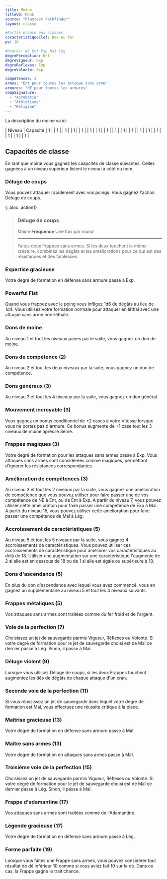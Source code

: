 ```yaml
---
title: Moine
titleVO: Monk
source: "Playtest Pathfinder"
layout: classe

#Partie propre aux classes
caracteristiqueClef: Dex ou For
pv: 10

#Degrés: NE Ent Exp Maî Lég
degrePerception: Ent
degreVigueur: Exp
degreReflexes: Exp
degreVolonte: Exp

competences: 3
armes: "Ent pour toutes les attaque sans arme"
armures: "NE pour toutes les armures"
compSignature:
  - "Acrobatie"
  - "Athlétisme"
  - "Religion"
---
```


La description du moine va ici


| Niveau | Capacité
| 1 |
| 1 |
| 1 |
| 1 |
| 1 |
| 1 |
| 1 |
| 1 |
| 1 |
| 1 |
| 1 |
| 1 |
| 1 |
| 1 |
| 1 |
| 1 |
| 1 |


## Capacités de classe
En tant que moine vous gagnez les caapcités de classe suivantes. Celles gagnées à un niveau supérieur listent le niveau à côté du nom.

### Déluge de coups
Vous pouvez attaquer rapidement avec vos poings. Vous gagnez l'action Déluge de coups.

{:.bloc .action1}
> ### Déluge de coups
> *Moine* 
> **Fréquence** Une fois par round
> 
> ---
> Faites deux Frappes sans armes. Si les deux touchent la même créature, combinez les dégâts et les améliorations pour ce qui est des résistances et des faiblesses.

### Expertise gracieuse
Votre degré de formation en défense sans armure passe à Exp.

### Powerful Fist
Quand vous frappez avec le poing vous infligez 1d6 de dégâts au lieu de 1d4. Vous utilisez votre formation normale pour attaquer en léthal avec une attaque sans arme non-léthale.

### Dons de moine
Au niveau 1 et tout les niveaux paires par le suite, vous gagnez un don de moine.

### Dons de compétence (2)
Au niveau 2 et tout les deux niveaux par la suite, vous gagnez un don de compétence.

### Dons généraux (3)
Au niveau 3 et tout les 4 niveaux par la suite, vous gagnez un don général.

### Mouvement incroyable (3)
Vous gagnez un bonus conditionnel de +2 cases à votre Vitesse lorsque vous ne portez pas d'armure. Ce bonus augmente de +1 case tout les 3 niveaux de moine après le 3ème.

### Frappes magiques (3)
Votre degré de formation pour les attaques sans armes passe à Exp. Vous attaques sans armes sont considérées comme magiques, permettant d'ignorer les résistances correspondantes.

### Amélioration de compétences (3)
Au niveau 3 et tout les 2 niveaux par la suite, vous gagnez une amélioration de compétence que vous pouvez utiliser pour faire passer une de vos compétence de NE à Ent, ou de Ent à Exp. A partir du niveau 7, vous pouvez utiliser cette amélioration pour faire passer une compétence de Exp à Maî. A partir du niveau 15, vous pouvez utiliser cette amélioration pour faire passer une compétence de Maî à Lég.

### Accroissement de caractéristiques (5)
Au niveau 5 et tout les 5 niveaux par la suite, vous gagnez 4 accroissements de caractéristiques. Vous pouvez utiliser ces accroissements de caractéristique pour améliorer vos caractéristiques au delà de 18. Utiliser une augmentation sur une caractéristique l'augmente de 2 si elle est en dessous de 18 ou de 1 si elle est égale ou supérieure à 18.

### Dons d'ascendance (5)
En plus du don d'ascendance avec lequel vous avez commencé, vous en gagnez un supplémentaire au niveau 5 et tout les 4 niveaux suivants. 

### Frappes métaliques (5)
Vos attaques sans armes sont traitées comme du fer froid et de l'argent.

### Voie de la perfection (7)
Choisissez un jet de sauvegarde parmis Vigueur, Réflexes ou Volonté. Si votre degré de formation pour le jet de sauvegarde choisi est de Maî ce dernier passe à Lég. Sinon, il passe à Maî.

### Déluge violent (9)
Lorsque vous utilisez Déluge de coups, si les deux Frappes touchent augmentez les dés de dégâts de chaque attaque d'un cran.

### Seconde voie de la perfection (11)
Si vous réussissez un jet de sauvegarde dans lequel votre degré de formation est Maî, vous effectuez une réussite critique à la place.

### Maîtrise gracieuse (13)
Votre degré de formation en défense sans armure passe à Maî.

### Maître sans armes (13)
Votre degré de formation en attaques sans armes passe à Maî.

### Troisième voie de la perfection (15)
Choisissez un jet de sauvegarde parmis Vigueur, Réflexes ou Volonté. Si votre degré de formation pour le jet de sauvegarde choisi est de Maî ce dernier passe à Lég. Sinon, il passe à Maî.

### Frappe d'adamantine (17)
Vos attaques sans armes sont traitées comme de l'Adamantine.

### Légende gracieuse (17)
Votre degré de formation en défense sans armure passe à Lég.

### Forme parfaite (19)
Lorsque vous faites une Frappe sans armes, vous pouvez considérer tout résultat de dé inférieur 10 comme si vous aviez fait 10 sur le dé. Dans ce cas, la Frappe gagne le trait chance.